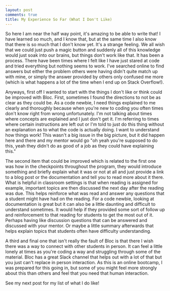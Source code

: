 ```yaml
---
layout: post
comments: true
title: My Experience So Far (What I Don't Like)
---
```

So here I am near the half way point, it's amazing to be able to write that! I have learned so much, and I know that, but at the same time I also know that there is so much that I don't know yet. It's a strange feeling. We all wish that we could just push a magic button and suddenly all of this knowledge would just soak into our brains, but things don't work like that. It has been a process. There have been times where I felt like I have just stared at code and tried everything but nothing seems to work. I've searched online to find answers but either the problem others were having didn't quite match up with mine, or simply the answer provided by others only confused me more (which is what happens a lot of the time when I end up on Stack Overflow!).

Anyways, first off I wanted to start with the things I don't like or think could be improved with Bloc. First, sometimes I found the directions to not be as clear as they could be. As a code newbie, I need things explained to me clearly and thoroughly because when you're new to coding you often times don't know right from wrong unfortunately. I'm not talking about times where concepts are explained and I just don't get it. I'm referring to times where certain instructions are left out or I'm told to just do this thing without an explanation as to what the code is actually doing. I want to understand how things work! This wasn't a big issue in the big picture, but it did happen here and there and my mentor would go "oh yeah you're supposed to do this, yeah they didn't do as good of a job as they could have explaining this."

The second item that could be improved which is related to the first one was how in the checkpoints throughout the program, they would introduce something and briefly explain what it was or not at all and just provide a link to a blog post or the documentation and tell you to read more about it there. What is helpful in classroom settings is that when reading is assigned for example, important topics are then discussed the next day after the reading was due. This helps reinforce what was read and answer any questions that a student might have had on the reading. For a code newbie, looking at documentation is great but it can also be a little daunting and difficult to understand sometimes. It would help if they provided some sort of follow up and reinforcement to that reading for students to get the most out of it. Perhaps having like discussion questions that can be answered and discussed with your mentor. Or maybe a little summary afterwards that helps explain topics that students often have difficulty understanding.

A third and final one that isn't really the fault of Bloc is that there I wish there was a way to connect with other students in person. It can feel a little lonely at times as you're coding a way and struggling through some of the material. Bloc has a great Slack channel that helps out with a lot of that but you just can't replace in person interaction. As this is an online bootcamp, I was prepared for this going in, but some of you might feel more strongly about this than others and feel that you need that human interaction.

See my next post for my list of what I do like!
